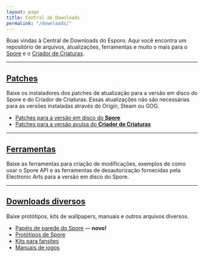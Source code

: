 ```yaml
---
layout: page
title: Central de Downloads
permalink: "/downloads/"
---
```


Boas vindas à Central de Downloads do Esporo. Aqui você encontra um repositório de arquivos, atualizações, ferramentas e muito o mais para o [Spore](/jogos/spore/) e o [Criador de Criaturas](/jogos/spore-criador-de-criaturas/).


***

## [Patches](/downloads/patches/)

Baixe os instaladores dos patches de atualização para a versão em disco do Spore e do Criador de Criaturas. Essas atualizações não são necessárias para as versões instaladas através do Origin, Steam ou GOG.

- [Patches para a versão em disco do **Spore**](/downloads/patches/)
- [Patches para a versão avulsa do **Criador de Criaturas**](/downloads/patches/criador-de-criaturas/)

***

## [Ferramentas](/downloads/ferramentas/)

Baixe as ferramentas para criação de modificações, exemplos de como usar o Spore API e as ferramentas de desautorização fornecidas pela Electronic Arts para a versão em disco do Spore.

---

## [Downloads diversos](/downloads/miscelanea/)

Baixe protótipos, kits de wallpapers, manuais e outros arquivos diversos.

- [Papéis de parede do Spore](/downloads/miscelanea/papeis-de-parede/) — **novo!**
- [Protótipos de Spore](/downloads/miscelanea/prototipos/)
- [Kits para fansites](/downloads/miscelanea/#kits-para-fã-sites)
- [Manuais de jogos](/downloads/miscelanea/#manuais)
